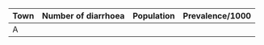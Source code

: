 | Town | Number of diarrhoea | Population | Prevalence/1000 |
|------|---------------------|------------|-----------------|
| A    |     